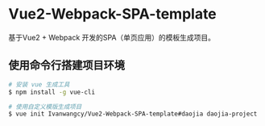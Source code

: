 # Vue2-Webpack-SPA-template
基于Vue2 + Webpack 开发的SPA（单页应用）的模板生成项目。
## 使用命令行搭建项目环境
```sh
# 安装 vue 生成工具
$ npm install -g vue-cli

# 使用自定义模版生成项目
$ vue init Ivanwangcy/Vue2-Webpack-SPA-template#daojia daojia-project


```
